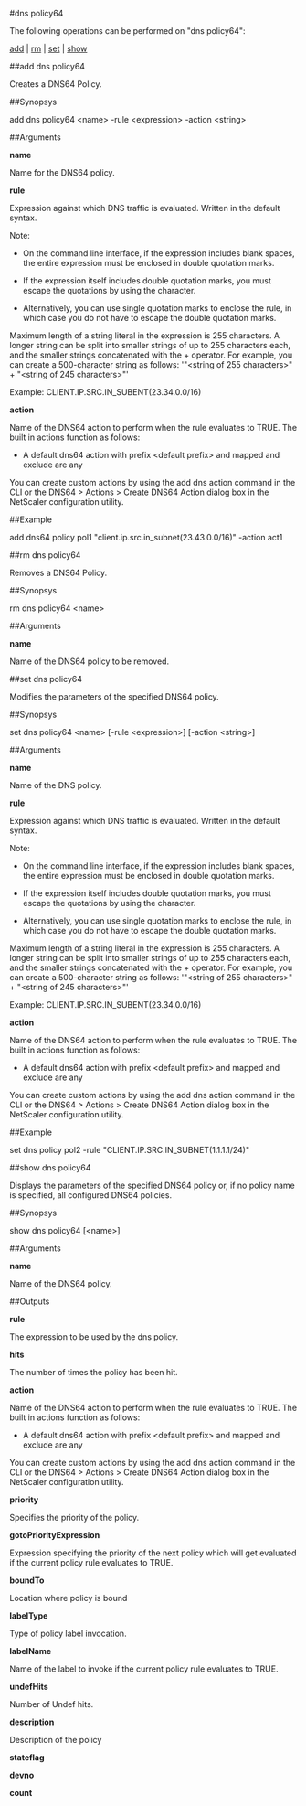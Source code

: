 #dns policy64

The following operations can be performed on "dns policy64":


[add](#add-dns-policy64) | [rm](#rm-dns-policy64) | [set](#set-dns-policy64) | [show](#show-dns-policy64)

##add dns policy64

Creates a DNS64 Policy.


##Synopsys

add dns policy64 &lt;name> -rule &lt;expression> -action &lt;string>


##Arguments

<b>name</b>
Name for the DNS64 policy.

<b>rule</b>
Expression against which DNS traffic is evaluated. Written in the default syntax.
Note:
* On the command line interface, if the expression includes blank spaces, the entire expression must be enclosed in double quotation marks.
* If the expression itself includes double quotation marks, you must escape the quotations by using the  character. 
* Alternatively, you can use single quotation marks to enclose the rule, in which case you do not have to escape the double quotation marks. 
Maximum length of a string literal in the expression is 255 characters. A longer string can be split into smaller strings of up to 255 characters each, and the smaller strings concatenated with the + operator. For example, you can create a 500-character string as follows: '"&lt;string of 255 characters&gt;" + "&lt;string of 245 characters&gt;"'
Example: CLIENT.IP.SRC.IN_SUBENT(23.34.0.0/16)

<b>action</b>
Name of the DNS64 action to perform when the rule evaluates to TRUE. The built in actions function as follows:
* A default dns64 action with prefix &lt;default prefix&gt; and mapped and exclude are any 
You can create custom actions by using the add dns action command in the CLI or the DNS64 &gt; Actions &gt; Create DNS64 Action dialog box in the NetScaler configuration utility.



##Example

add dns64 policy pol1 "client.ip.src.in_subnet(23.43.0.0/16)" -action act1

##rm dns policy64

Removes a DNS64 Policy.


##Synopsys

rm dns policy64 &lt;name>


##Arguments

<b>name</b>
Name of the DNS64 policy to be removed.



##set dns policy64

Modifies the parameters of the specified DNS64 policy.


##Synopsys

set dns policy64 &lt;name> [-rule &lt;expression>] [-action &lt;string>]


##Arguments

<b>name</b>
Name of the DNS policy.

<b>rule</b>
Expression against which DNS traffic is evaluated. Written in the default syntax.
Note:
* On the command line interface, if the expression includes blank spaces, the entire expression must be enclosed in double quotation marks.
* If the expression itself includes double quotation marks, you must escape the quotations by using the  character. 
* Alternatively, you can use single quotation marks to enclose the rule, in which case you do not have to escape the double quotation marks. 
Maximum length of a string literal in the expression is 255 characters. A longer string can be split into smaller strings of up to 255 characters each, and the smaller strings concatenated with the + operator. For example, you can create a 500-character string as follows: '"&lt;string of 255 characters&gt;" + "&lt;string of 245 characters&gt;"'
Example: CLIENT.IP.SRC.IN_SUBENT(23.34.0.0/16)

<b>action</b>
Name of the DNS64 action to perform when the rule evaluates to TRUE. The built in actions function as follows:
* A default dns64 action with prefix &lt;default prefix&gt; and mapped and exclude are any 
You can create custom actions by using the add dns action command in the CLI or the DNS64 &gt; Actions &gt; Create DNS64 Action dialog box in the NetScaler configuration utility.



##Example

set dns policy pol2 -rule "CLIENT.IP.SRC.IN_SUBNET(1.1.1.1/24)"

##show dns policy64

Displays the parameters of the specified DNS64 policy or, if no policy name is specified, all configured DNS64 policies.


##Synopsys

show dns policy64 [&lt;name>]


##Arguments

<b>name</b>
Name of the DNS64 policy.



##Outputs

<b>rule</b>
The expression to be used by the dns policy.

<b>hits</b>
The number of times the policy has been hit.

<b>action</b>
Name of the DNS64 action to perform when the rule evaluates to TRUE. The built in actions function as follows:
* A default dns64 action with prefix &lt;default prefix> and mapped and exclude are any 
You can create custom actions by using the add dns action command in the CLI or the DNS64 > Actions > Create DNS64 Action dialog box in the NetScaler configuration utility.

<b>priority</b>
Specifies the priority of the policy.

<b>gotoPriorityExpression</b>
Expression specifying the priority of the next policy which will get evaluated if the current policy rule evaluates to TRUE.

<b>boundTo</b>
Location where policy is bound

<b>labelType</b>
Type of policy label invocation.

<b>labelName</b>
Name of the label to invoke if the current policy rule evaluates to TRUE.

<b>undefHits</b>
Number of Undef hits.

<b>description</b>
Description of the policy

<b>stateflag</b>

<b>devno</b>

<b>count</b>



